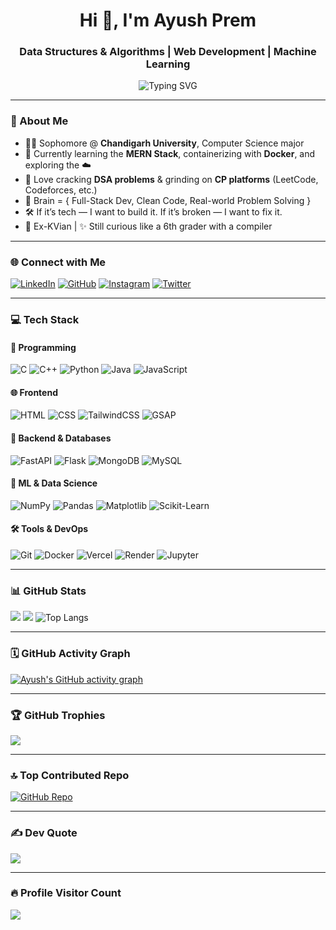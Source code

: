 <h1 align="center">Hi 👋, I'm Ayush Prem</h1>
<h3 align="center">Data Structures & Algorithms | Web Development | Machine Learning</h3>

<p align="center">
  <img src="https://readme-typing-svg.demolab.com?font=Fira+Code&size=22&duration=3000&pause=1000&color=F75C7E&center=true&vCenter=true&width=435&lines=Welcome+to+my+Github;Building+Web+%26+ML+products;Always+learning;Open+Source+Contributor;I+luv+solving+problems;" alt="Typing SVG" />
</p>

---

### 💫 About Me

- 👨‍🎓 Sophomore @ **Chandigarh University**, Computer Science major
- 🚧 Currently learning the **MERN Stack**, containerizing with **Docker**, and exploring the ☁️
- 🧩 Love cracking **DSA problems** & grinding on **CP platforms** (LeetCode, Codeforces, etc.)
- 🧠 Brain = { Full-Stack Dev, Clean Code, Real-world Problem Solving }
- 🛠️ If it’s tech — I want to build it. If it’s broken — I want to fix it.
- 🏫 Ex-KVian | ✨ Still curious like a 6th grader with a compiler

---

### 🌐 Connect with Me
[![LinkedIn](https://img.shields.io/badge/LinkedIn-%230077B5.svg?style=flat&logo=linkedin&logoColor=white)](https://linkedin.com/in/ayushpremrocks)
[![GitHub](https://img.shields.io/badge/GitHub-%23121011.svg?style=flat&logo=github&logoColor=white)](https://github.com/Ayushpremrocks)
[![Instagram](https://img.shields.io/badge/Instagram-%23E4405F.svg?style=flat&logo=instagram&logoColor=white)](https://instagram.com/ayushpremrocks)
[![Twitter](https://img.shields.io/badge/X-black.svg?style=flat&logo=X&logoColor=white)](https://x.com/ayushpremrocks)

---

### 💻 Tech Stack

#### 🧠 Programming
![C](https://img.shields.io/badge/C-00599C?style=flat&logo=c&logoColor=white)
![C++](https://img.shields.io/badge/C++-00599C?style=flat&logo=c%2B%2B&logoColor=white)
![Python](https://img.shields.io/badge/Python-3776AB?style=flat&logo=python&logoColor=white)
![Java](https://img.shields.io/badge/Java-ED8B00?style=flat&logo=openjdk&logoColor=white)
![JavaScript](https://img.shields.io/badge/JavaScript-F7DF1E?style=flat&logo=javascript&logoColor=black)

#### 🌐 Frontend
![HTML](https://img.shields.io/badge/HTML5-E34F26?style=flat&logo=html5&logoColor=white)
![CSS](https://img.shields.io/badge/CSS3-1572B6?style=flat&logo=css3&logoColor=white)
![TailwindCSS](https://img.shields.io/badge/TailwindCSS-38B2AC?style=flat&logo=tailwind-css&logoColor=white)
![GSAP](https://img.shields.io/badge/GreenSock-88CE02?style=flat&logo=greensock&logoColor=white)

#### 🧰 Backend & Databases
![FastAPI](https://img.shields.io/badge/FastAPI-005571?style=flat&logo=fastapi)
![Flask](https://img.shields.io/badge/Flask-000000?style=flat&logo=flask&logoColor=white)
![MongoDB](https://img.shields.io/badge/MongoDB-4EA94B?style=flat&logo=mongodb&logoColor=white)
![MySQL](https://img.shields.io/badge/MySQL-4479A1?style=flat&logo=mysql&logoColor=white)

#### 🤖 ML & Data Science
![NumPy](https://img.shields.io/badge/Numpy-013243?style=flat&logo=numpy&logoColor=white)
![Pandas](https://img.shields.io/badge/Pandas-150458?style=flat&logo=pandas&logoColor=white)
![Matplotlib](https://img.shields.io/badge/Matplotlib-ffffff?style=flat&logo=matplotlib&logoColor=black)
![Scikit-Learn](https://img.shields.io/badge/Scikit--Learn-F7931E?style=flat&logo=scikit-learn&logoColor=white)


#### 🛠️ Tools & DevOps
![Git](https://img.shields.io/badge/Git-F05033?style=flat&logo=git&logoColor=white)
![Docker](https://img.shields.io/badge/Docker-2496ED?style=flat&logo=docker&logoColor=white)
![Vercel](https://img.shields.io/badge/Vercel-000?style=flat&logo=vercel&logoColor=white)
![Render](https://img.shields.io/badge/Render-46E3B7?style=flat&logo=render&logoColor=white)
![Jupyter](https://img.shields.io/badge/Jupyter-F37626?style=flat&logo=jupyter&logoColor=white)

---

### 📊 GitHub Stats

![](https://github-readme-stats.vercel.app/api?username=ayushpremrocks&theme=tokyonight&hide_border=false&include_all_commits=true&count_private=true)
![](https://github-readme-streak-stats.herokuapp.com/?user=ayushpremrocks&theme=tokyonight&hide_border=false)
![Top Langs](https://github-readme-stats.vercel.app/api/top-langs/?username=ayushpremrocks&layout=compact&langs_count=16&theme=dark&size_weight=0.5&count_weight=0.7)

---

### 🗓️ GitHub Activity Graph
[![Ayush's GitHub activity graph](https://github-readme-activity-graph.vercel.app/graph?username=ayushpremrocks&theme=tokyo-night)](https://github.com/ashutosh00710/github-readme-activity-graph)

---

### 🏆 GitHub Trophies
![](https://github-profile-trophy.vercel.app/?username=ayushpremrocks&theme=radical&no-frame=false&no-bg=true&margin-w=6)

---

### 🔝 Top Contributed Repo
[![GitHub Repo](https://github-contributor-stats.vercel.app/api?username=ayushpremrocks&limit=5&theme=tokyonight)](https://github.com/ayushpremrocks)

---

### ✍️ Dev Quote
![](https://quotes-github-readme.vercel.app/api?type=horizontal&theme=radical)

---

### 🔥 Profile Visitor Count
[![](https://visitcount.itsvg.in/api?id=ayushpremrocks&label=Profile%20Views&color=6&icon=0&pretty=true)](https://visitcount.itsvg.in)

